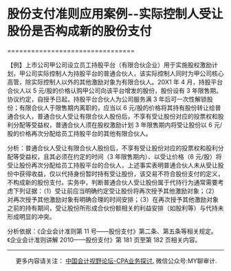 ﻿# 股份支付准则应用案例--实际控制人受让股份是否构成新的股份支付
================================

【例】上市公司甲公司设立员工持股平台（有限合伙企业）用于实施股权激励计划，甲公司实际控制人为持股平台的普通合伙人，该实际控制人同时为甲公司核心高管，除实际控制人以外的其他激励对象为有限合伙人。20X1 年 4 月，持股平台合伙人以 5 元/股的价格认购甲公司向该平台增发的股份，股份设有 3 年限售期。协议约定，自授予日起，持股平台合伙人为公司服务满 3 年后可一次性解锁股份；有限合伙人于限售期内离职的，应当以 6 元/股的价格将其持有股份转让给普通合伙人，普通合伙人受让有限合伙人股份后，不享有受让股份对应的投票权和股利分配等受益权，普通合伙人须在股权激励计划 3 年限售期内将受让股份以 6 元/股的价格再次分配给员工持股平台的其他有限合伙人。

分析：普通合伙人受让有限合伙人股份后，不享有受让股份对应的投票权和股利分配等受益权，且其必须在约定的时间（3 年限售期内）、以受让价格（6 元/股）将受让股份再次分配给员工持股平台的合伙人，上述事实表明普通合伙人未从受让股份中获得收益，仅以代持身份暂时持有受让股份，该交易不符合股份支付的定义，不构成新的股份支付。实务中，判断普通合伙人受让股份属于代持行为通常需要考虑下列证据：（1）受让前应当明确约定受让股份将再次授予其他激励对象；（2）对再次授予其他激励对象有明确合理的时间安排；（3）在再次授予其他激励对象之前的持有期间，受让股份所形成合伙份额相关的利益安排（如股利等）与代持未形成明显的冲突。

分析依据：《企业会计准则第 11 号——股份支付》第二条、第五条等相关规定。《企业会计准则讲解 2010——股份支付》第 181 页至第 182 页相关内容。

* * *

     更多内容请关注： [中国会计视野论坛-CPA业务探讨.](https://bbs.esnai.com/thread-5354530-1-3.html) 微信公众号:MY聊审计.